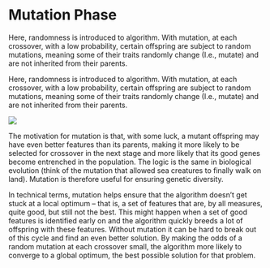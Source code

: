 # Mutation Phase 
Here, randomness is introduced to algorithm. With mutation, at each crossover, with a low probability, certain offspring are subject to random mutations, meaning some of their traits randomly change (I.e., mutate) and are not inherited from their parents. 

Here, randomness is introduced to algorithm. With mutation, at each crossover, with a low probability, certain offspring are subject to random mutations, meaning some of their traits randomly change \(I.e., mutate\) and are not inherited from their parents.

![](../../.gitbook/assets/mutation.png)

The motivation for mutation is that, with some luck, a mutant offspring may have even better features than its parents, making it more likely to be selected for crossover in the next stage and more likely that its good genes become entrenched in the population. The logic is the same in biological evolution \(think of the mutation that allowed sea creatures to finally walk on land\). Mutation is therefore useful for ensuring genetic diversity.

In technical terms, mutation helps ensure that the algorithm doesn’t get stuck at a local optimum – that is, a set of features that are, by all measures, quite good, but still not the best. This might happen when a set of good features is identified early on and the algorithm quickly breeds a lot of offspring with these features. Without mutation it can be hard to break out of this cycle and find an even better solution. By making the odds of a random mutation at each crossover small, the algorithm more likely to converge to a global optimum, the best possible solution for that problem.

